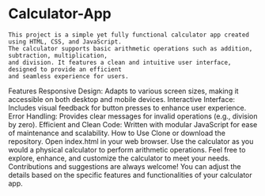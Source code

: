  # Calculator-App
    This project is a simple yet fully functional calculator app created using HTML, CSS, and JavaScript.
    The calculator supports basic arithmetic operations such as addition, subtraction, multiplication, 
    and division. It features a clean and intuitive user interface, designed to provide an efficient 
    and seamless experience for users.

 Features
    Responsive Design: Adapts to various screen sizes, making it accessible on both desktop and mobile devices.
    Interactive Interface: Includes visual feedback for button presses to enhance user experience.
    Error Handling: Provides clear messages for invalid operations (e.g., division by zero).
    Efficient and Clean Code: Written with modular JavaScript for ease of maintenance and scalability.
 How to Use
    Clone or download the repository.
    Open index.html in your web browser.
    Use the calculator as you would a physical calculator to perform arithmetic operations.
    Feel free to explore, enhance, and customize the calculator to meet your needs. Contributions
    and suggestions are always welcome!
    You can adjust the details based on the specific features and functionalities of your calculator app.


